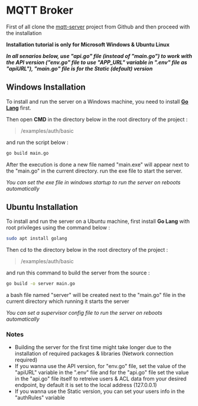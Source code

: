 # MQTT Broker
First of all clone the [mqtt-server](https://github.com/SoroushSaDev/mqtt-server) project from Github and then proceed with the installation 

**Installation tutorial is only for Microsoft Windows & Ubuntu Linux**

***In all senarios below, use "api.go" file (instead of "main.go") to work with the API version ("env.go" file to use "APP_URL" variable in ".env" file as "apiURL"), "main.go" file is for the Static (default) version***

## Windows Installation
To install and run the server on a Windows machine, you need to install **[Go Lang](https://go.dev/doc/install)** first.

Then open **CMD** in the directory below in the root directory of the project :
> /examples/auth/basic

and run the script below :
```bash
go build main.go
```
After the execution is done a new file named "main.exe" will appear next to the "main.go" in the current directory. run the exe file to start the server.

*You can set the exe file in windows startup to run the server on reboots automatically*
## Ubuntu Installation
To install and run the server on a Ubuntu machine, first install **Go Lang** with root privileges using the command below :
```bash
sudo apt install golang
```
Then cd to the directory below in the root directory of the project :
> /examples/auth/basic

and run this command to build the server from the source :
```bash
go build -o server main.go
```
a bash file named "server" will be created next to the "main.go" file in the current directory which running it starts the server

*You can set a supervisor config file to run the server on reboots automatically*

### Notes
- Building the server for the first time might take longer due to the installation of required packages & libraries (Network connection required)
- If you wanna use the API version, for "env.go" file, set the value of the "apiURL" variable in the ".env" file and for the "api.go" file set the value in the "api.go" file itself to retreive users & ACL data from your desired endpoint, by default it is set to the local address (127.0.0.1)
- If you wanna use the Static version, you can set your users info in the "authRules" variable

